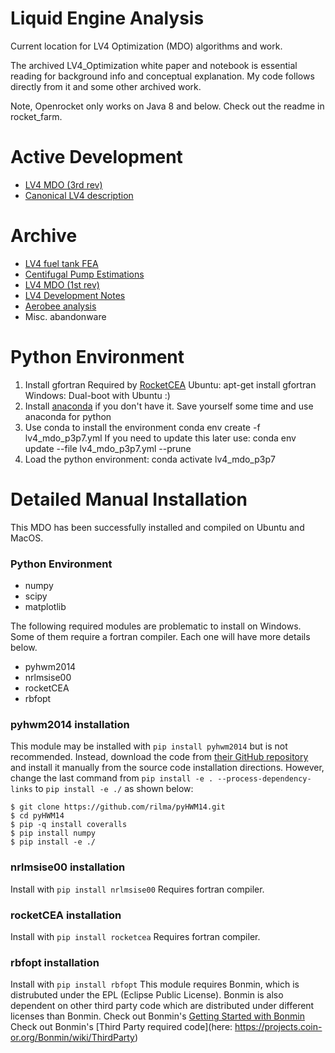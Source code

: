# Liquid Engine Analysis

Current location for LV4 Optimization (MDO) algorithms and work.

The archived LV4_Optimization white paper and notebook is essential reading for background info and conceptual explanation. My code follows directly from it and some other archived work.

Note, Openrocket only works on Java 8 and below. Check out the readme in rocket_farm.

# Active Development
* [LV4 MDO (3rd rev)](http://nbviewer.jupyter.org/github/psas/liquid-engine-analysis/blob/master/Simulation_and_Optimization/Multidisciplinary_Design_Optimization.ipynb)
* [Canonical LV4 description](http://nbviewer.ipython.org/github/psas/liquid-engine-analysis/blob/master/LV4_canonical/lv4_optimizer_output.txt)

# Archive
* [LV4 fuel tank FEA](http://nbviewer.ipython.org/github/psas/liquid-engine-analysis/blob/master/archive/AirframeFEA/LV4FuelTankParameters.ipynb)
* [Centifugal Pump Estimations](http://nbviewer.ipython.org/github/psas/liquid-engine-analysis/blob/master/archive/electric_pump_calcs/pump_sizing.ipynb)
* [LV4 MDO (1st rev)](http://nbviewer.ipython.org/github/psas/liquid-engine-analysis/blob/master/archive/LV4_Optimization.ipynb)
* [LV4 Development Notes](http://nbviewer.ipython.org/github/psas/liquid-engine-analysis/blob/master/archive/rocket_notes)
* [Aerobee analysis](http://nbviewer.ipython.org/github/psas/liquid-engine-analysis/blob/master/archive/aerobee-150-reconstruction/AJ11-26.ipynb)
* Misc. abandonware

# Python Environment
1) Install gfortran
   Required by [RocketCEA](https://rocketcea.readthedocs.io/en/latest/quickstart.html) 
    Ubuntu: apt-get install gfortran
    Windows: Dual-boot with Ubuntu :)
2) Install [anaconda](https://www.anaconda.com/products/individual) if you don't have it. Save yourself some time and use anaconda for python
3) Use conda to install the environment
   conda env create -f lv4_mdo_p3p7.yml
   If you need to update this later use:
   conda env update --file lv4_mdo_p3p7.yml --prune
4) Load the python environment:
   conda activate lv4_mdo_p3p7

# Detailed Manual Installation
This MDO has been successfully installed and compiled on Ubuntu and MacOS. 

### Python Environment
* numpy
* scipy
* matplotlib

The following required modules are problematic to install on Windows.
Some of them require a fortran compiler.
Each one will have more details below.
* pyhwm2014
* nrlmsise00 
* rocketCEA
* rbfopt

### pyhwm2014 installation
This module may be installed with `pip install pyhwm2014` but is not recommended.
Instead, download the code from [their GitHub repository](https://github.com/rilma/pyHWM14) and install it manually from the source code installation directions.
However, change the last command from `pip install -e . --process-dependency-links` to `pip install -e ./` as shown below:
```
$ git clone https://github.com/rilma/pyHWM14.git
$ cd pyHWM14
$ pip -q install coveralls
$ pip install numpy
$ pip install -e ./
```

### nrlmsise00 installation
Install with `pip install nrlmsise00`
Requires fortran compiler.


### rocketCEA installation
Install with `pip install rocketcea`
Requires fortran compiler.


### rbfopt installation
Install with `pip install rbfopt`
This module requires Bonmin, which is distrubuted under the EPL (Eclipse Public License). 
Bonmin is also dependent on other third party code which are distributed under different licenses than Bonmin.
Check out Bonmin's [Getting Started with Bonmin](https://projects.coin-or.org/Bonmin/wiki/GettingStarted)
Check out Bonmin's [Third Party required code](here: https://projects.coin-or.org/Bonmin/wiki/ThirdParty)

